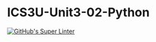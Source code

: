 # ICS3U-Unit3-02-Python

[![GitHub's Super Linter](https://github.com/Ethan-Prieur1/ICS3U-Unit3-03-Python/workflows/GitHub's%20Super%20Linter/badge.svg)](https://github.com/Ethan-Prieur1/ICS3U-Unit3-03-Python/actions)
